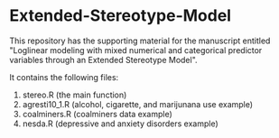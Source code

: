 # Extended-Stereotype-Model
This repository has the supporting material for the manuscript entitled "Loglinear modeling with mixed numerical and categorical predictor variables through an Extended Stereotype Model". 

It contains the following files:
1) stereo.R (the main function)
2) agresti10_1.R (alcohol, cigarette, and marijunana use example)
3) coalminers.R (coalminers data example)
4) nesda.R (depressive and anxiety disorders example)
